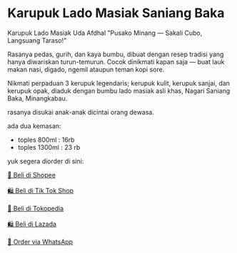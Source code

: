   <h1>Karupuk Lado Masiak Saniang Baka</h1>
  <p>Karupuk Lado Masiak Uda Afdhal
"Pusako Minang — Sakali Cubo, Langsuang Taraso!"

Rasanya pedas, gurih, dan kaya bumbu, dibuat dengan resep tradisi yang hanya diwariskan turun-temurun. Cocok dinikmati kapan saja — buat lauk makan nasi, digado, ngemil ataupun teman kopi sore.

Nikmati perpaduan 3 kerupuk legendaris; kerupuk kulit, kerupuk sanjai, dan kerupuk opak, diaduk dengan bumbu lado masiak asli khas, Nagari Saniang Baka, Minangkabau.

rasanya disukai anak-anak dicintai orang dewasa.

ada dua kemasan:
- toples 800ml : 16rb
- toples 1300ml : 23 rb

yuk segera diorder di sini: </p>
  <a href="https://id.shp.ee/dMFx4cE" class="link-button">🛒 Beli di Shopee</a>
  <br></br>
  <a href="https://shop-id.tokopedia.com/view/product/1731544081853941338%3Fregion%3DID%26locale%3Did-ID%26source%3Dtiktokseller%26no-cache%3D1%26e%3D1" class="link-button">🛍️ Beli di Tik Tok Shop</a>
  <br></br>
  <a href="https://www.tokopedia.com/ifia-busana/karupuk-lado-masiak-uda-afdhal-sajian-minang-khas-saniang-baka-lamak-bana-1731544081853941338" class="link-button">🛒 Beli di Tokopedia</a>
  <br> </br>
  <a href="https://s.lazada.co.id/s.ZbqHJ6" class="link-button">🛍 Beli di Lazada</a>
  <br> </br>
  <a href="https://wa.me/6281806384496?text=Halo%2C%20Halo%20kaka...%20saya%20mau%20order%20karupuk%20lado%20masiak%20Uda%20afdhal%20" class="link-button">📱 Order via WhatsApp</a>
